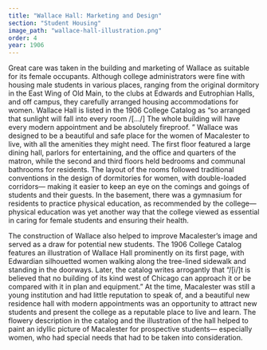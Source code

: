 ```yaml
---
title: "Wallace Hall: Marketing and Design"
section: "Student Housing"
image_path: "wallace-hall-illustration.png"
order: 4
year: 1906
---
```

Great care was taken in the building and marketing of Wallace as suitable for its female occupants. Although college administrators were fine with housing male students in various places, ranging from the original dormitory in the East Wing of Old Main, to the clubs at Edwards and Eutrophian Halls, and off campus, they carefully arranged housing accommodations for women. Wallace Hall is listed in the 1906 College Catalog as “so arranged that sunlight will fall into every room /[.../] The whole building will have every modern appointment and be absolutely fireproof. ”  Wallace was designed to be a beautiful and safe place for the women of Macalester to live, with all the amenities they might need. The first floor featured a large dining hall, parlors for entertaining, and the office and quarters of the matron, while the second and third floors held bedrooms and communal bathrooms for residents. The layout of the rooms followed traditional conventions in the design of dormitories for women, with double-loaded corridors— making it easier to keep an eye on the comings and goings of students and their guests. In the basement, there was a gymnasium for residents to practice physical education, as recommended by the college— physical education was yet another way that the college viewed as essential in caring for female students and ensuring their health. 

The construction of Wallace also helped to improve Macalester’s image and served as a draw for potential new students. The 1906 College Catalog features an illustration of Wallace Hall prominently on its first page, with Edwardian silhouetted women walking along the tree-lined sidewalk and standing in the doorways. Later, the catalog writes arrogantly that “/[i/]t is believed that no building of its kind west of Chicago can approach it or be compared with it in plan and equipment.” At the time, Macalester was still a young institution and had little reputation to speak of, and a beautiful new residence hall with modern appointments was an opportunity to attract new students and present the college as a reputable place to live and learn. The flowery description in the catalog and the illustration of the hall helped to paint an idyllic picture of Macalester for prospective students— especially women, who had special needs that had to be taken into consideration.